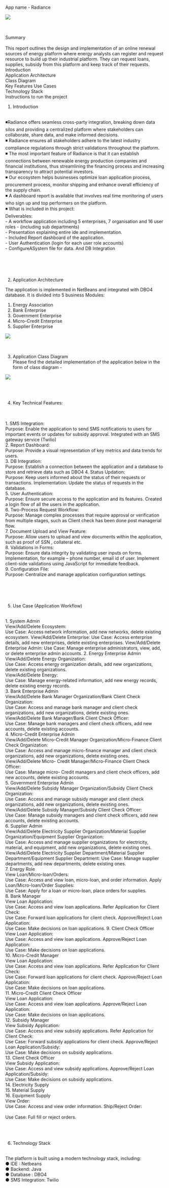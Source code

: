 
App name - Radiance <br>

<img src='./ProjectRadiance/AppSnap.png'>



  <br>
  <br>
  <br>

Summary <br>
<br>
This report outlines the design and implementation of an online renewal sources of energy platform where energy analysts can register and request resource to build up their industrial platform. They can request loans, supplies, subsidy from this platform and keep track of their requests. <br>
Introduction  <br> 
Application Architecture <br>
Class Diagram <br>
Key Features Use Cases <br>
Technology Stack <br>
Instructions to run the project <br>
 


1.	Introduction <br>
<br>
◾Radiance offers seamless cross-party integration, breaking down data silos and providing a centralized platform where stakeholders can collaborate, share data, and make informed decisions. <br>
◾	Radiance ensures all stakeholders adhere to the latest industry compliance regulations through strict validations throughout the platform. <br>
◾	The most important feature of Radiance is that it can establish connections between renewable energy production companies and financial institutions, thus streamlining the financing process and increasing transparency to attract potential investors. <br>
◾	Our ecosystem helps businesses optimize loan application process, procurement process, monitor shipping and enhance overall efficiency of the supply chain. <br>
◾	A dashboard report is available that involves real time monitoring of users who sign up and top performers on the platform. <br>
◾	What is included in this project: <br>
Deliverables: <br>
-	A workflow application including 5 enterprises, 7 organisation and 16 user roles 
-	(including sub departments) <br>
-	Presentation explaining entire ide and implementation. <br>
-	Included Report dashboard of the application. <br>
-	User Authentication (login for each user role accounts) <br>
-	ConfigureASystem file for data. And DB Integration <br>
 
 <br>
 <br>
 <br>
 <br>

2.	Application Architecture <br>

The application is implemented in NetBeans and integrated with DBO4 database. It is divided into 5 business Modules: <br>
1.	Energy Association <br>
2.	Bank Enterprise <br>
3.	Government Enterprise <br>
4.	Micro-Credit Enterprise <br>
5.	Supplier Enterprise <br>
<img src='RadianceArchitecturalDiagram.jpeg'>

<br>
<br>
<br>

3.	Application Class Diagram <br>
Please find the detailed implementation of the application below in the form of class diagram - <br>
<img src='RadianceClassdiagram (1).jpeg'>
 

 <br>
 <br>
 <br>
 <br>
 
4.	Key Technical Features: <br>
<br>
<br>
1.	SMS Integration: <br>
Purpose: Enable the application to send SMS notifications to users for important events or updates for subsidy approval.
Integrated with an SMS gateway service (Twilio) <br>
2.	Report Dashboard: <br>
Purpose: Provide a visual representation of key metrics and data trends for users. <br>
3.	DB Integration: <br>
Purpose: Establish a connection between the application and a database to store and retrieve data such as DBO4
4.	Status Updation: <br>
Purpose: Keep users informed about the status of their requests or transactions. Implementation:
Update the status of requests in the database. <br>
5.	User Authentication: <br>
Purpose: Ensure secure access to the application and its features. Created a login flow of all the users in the application. <br>
6.	Two-Process Request Workflow: <br>
Purpose: Manage complex processes that require approval or verification from multiple stages, such as Client check has been done post managerial flow. <br> 
7.	Document Upload and View Feature: <br>
Purpose: Allow users to upload and view documents within the application, such as proof of SSN , collateral etc. <br>
8.	Validations in Forms: <br>
Purpose: Ensure data integrity by validating user inputs on forms. Implementation, for example – phone number, email id of user. Implement client-side validations using JavaScript for immediate feedback. <br>
9.	Configuration File: <br>
Purpose: Centralize and manage application configuration settings. <br>
 
<br>
<br>
<br>
<br>

5.	Use Case (Application Workflow) <br>
 <br>
1.	System Admin <br>
View/Add/Delete Ecosystem:<br>
Use Case: Access network information, add new networks, delete existing ecosystem. View/Add/Delete Enterprise:
Use Case: Access enterprise details, add new enterprises, delete existing enterprises. View/Add/Delete Enterprise Admin:
Use Case: Manage enterprise administrators, view, add, or delete enterprise admin accounts.
2.	Energy Enterprise Admin <br>
View/Add/Delete Energy Organization: <br>
Use Case: Access energy organization details, add new organizations, delete existing organizations. <br>
View/Add/Delete Energy: <br>
Use Case: Manage energy-related information, add new energy records, delete existing energy records. <br>
3.	Bank Enterprise Admin <br>
View/Add/Delete Bank Manager Organization/Bank Client Check Organization: <br>
Use Case: Access and manage bank manager and client check organizations, add new organizations, delete existing ones. <br>
View/Add/Delete Bank Manager/Bank Client Check Officer: <br>
Use Case: Manage bank managers and client check officers, add new accounts, delete existing accounts. <br>
4.	Micro-Credit Enterprise Admin <br>
View/Add/Delete Micro-Credit Manager Organization/Micro-Finance Client Check Organization: <br>
Use Case: Access and manage micro-finance manager and client check organizations, add new organizations, delete existing ones. <br>
View/Add/Delete Micro- Credit Manager/Micro-Finance Client Check Officer: <br>
Use Case: Manage micro- Credit managers and client check officers, add new accounts, delete existing accounts. <br>
5.	Government Enterprise Admin <br>
View/Add/Delete Subsidy Manager Organization/Subsidy Client Check Organization: <br>
Use Case: Access and manage subsidy manager and client check organizations, add new organizations, delete existing ones. <br>
View/Add/Delete Subsidy Manager/Subsidy Client Check Officer: <br>
Use Case: Manage subsidy managers and client check officers, add new accounts, delete existing accounts. <br>
6.	Supplier Admin <br>
View/Add/Delete Electricity Supplier Organization/Material Supplier Organization/Equipment Supplier Organization: <br>
Use Case: Access and manage supplier organizations for electricity, material, and equipment, add new organizations, delete existing ones. <br>
View/Add/Delete Electricity Supplier Department/Material Supplier Department/Equipment Supplier Department:
Use Case: Manage supplier departments, add new departments, delete existing ones. <br>
7.	Energy Role <br>
View Loan/Micro-loan/Orders: <br>
Use Case: Access and view loan, micro-loan, and order information. Apply Loan/Micro-loan/Order Supplies: <br>
Use Case: Apply for a loan or micro-loan, place orders for supplies. <br>
8.	Bank Manager <br>
View Loan Application: <br>
Use Case: Access and view loan applications. Refer Application for Client Check: <br>
Use Case: Forward loan applications for client check. Approve/Reject Loan Application: <br>
Use Case: Make decisions on loan applications.
9.	Client Check Officer <br>
View Loan Application: <br>
Use Case: Access and view loan applications. Approve/Reject Loan Application: <br>
Use Case: Make decisions on loan applications. <br>
10.	Micro-Credit Manager <br>
View Loan Application:   <br>
Use Case: Access and view loan applications. Refer Application for Client Check: <br>
Use Case: Forward loan applications for client check. Approve/Reject Loan Application: <br>
Use Case: Make decisions on loan applications. <br>
11.	Micro-Credit Client Check Officer <br>
View Loan Application: <br>
Use Case: Access and view loan applications. Approve/Reject Loan Application: <br>
Use Case: Make decisions on loan applications. <br>
12.	Subsidy Manager <br>
View Subsidy Application: <br>
Use Case: Access and view subsidy applications. Refer Application for Client Check: <br>
Use Case: Forward subsidy applications for client check. Approve/Reject Loan Application/Subsidy: <br>
Use Case: Make decisions on subsidy applications. <br>
13.	Client Check Officer <br>
View Subsidy Application: <br>
Use Case: Access and view subsidy applications. Approve/Reject Loan Application/Subsidy: <br>
Use Case: Make decisions on subsidy applications. <br>
14.	Electricity Supply <br>
15.	Material Supply <br>
16.	Equipment Supply <br>
View Order: <br>
Use Case: Access and view order information. Ship/Reject Order: <br>
  <br>
Use Case: Full fill or reject orders. <br>
<br>
<br>
<br>

6.	Technology Stack<br>
<br>
The platform is built using a modern technology stack, including: <br>
●	IDE : Netbeans <br> 
●	Backend: Java<br>
●	Database : DBO4 <br>
●	SMS Integration: Twilio <br>

<br>
<br>
<br>









